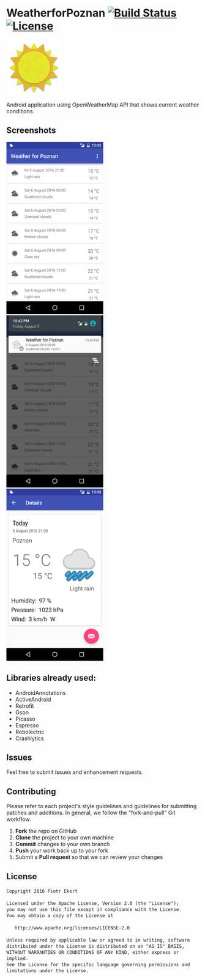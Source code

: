 # WeatherforPoznan [![Build Status](https://travis-ci.org/piotrek1543/WeatherforPoznan.svg)](https://travis-ci.org/piotrek1543/WeatherforPoznan) [![License](http://img.shields.io/:license-apache-blue.svg)](http://www.apache.org/licenses/LICENSE-2.0.html)

<img src="app/src/main/res/mipmap-xxhdpi/ic_launcher.png"/>

Android application using OpenWeatherMap API that shows current weather conditions.

Screenshots
------
<img src="screenshots/device-2016-08-05-224222.png" height="450dp"/>
<img src="screenshots/device-2016-08-05-224246.png" height="450dp"/>
<img src="screenshots/device-2016-08-05-224307.png" height="450dp"/>

Libraries already used:
-----
- AndroidAnnotations
- ActiveAndroid
- Retrofit
- Gson
- Picasso
- Espresso
- Robolectric
- Crashlytics

Issues
------

Feel free to submit issues and enhancement requests.

Contributing
------------

Please refer to each project's style guidelines and guidelines for submitting patches and additions. In general, we follow the "fork-and-pull" Git workflow.

 1. **Fork** the repo on GitHub
 2. **Clone** the project to your own machine
 3. **Commit** changes to your own branch
 4. **Push** your work back up to your fork
 5. Submit a **Pull request** so that we can review your changes

License
-------

    Copyright 2016 Piotr Ekert

    Licensed under the Apache License, Version 2.0 (the "License");
    you may not use this file except in compliance with the License.
    You may obtain a copy of the License at

       http://www.apache.org/licenses/LICENSE-2.0

    Unless required by applicable law or agreed to in writing, software
    distributed under the License is distributed on an "AS IS" BASIS,
    WITHOUT WARRANTIES OR CONDITIONS OF ANY KIND, either express or implied.
    See the License for the specific language governing permissions and
    limitations under the License.

